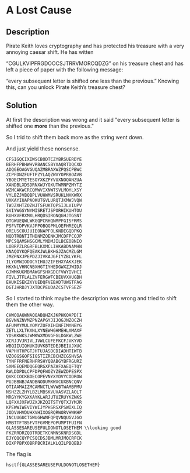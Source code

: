 # A Lost Cause

## Description

Pirate Keith loves cryptography and has protected his treasure with a very annoying caesar shift. He has witten 

“CGULKVIPFRGDOOCSJTRRVMORCQDZG” on his treasure chest and has left a piece of paper with the following message: 

“every subsequent letter is shifted one less than the previous.” Knowing this, can you unlock Pirate Keith’s treasure chest?

## Solution

At first the description was wrong and it said "every subsequent letter is shifted one __**more**__ than the previous."

So I trid to shift them back more as the string went down.

And just yield these nonsense.

```
CFSIGQCIXIWSCBODTCZYBRSUERDYE
BERHFPBHWHVRBANCSBYXAQRTDQCXD
ADQGEOAGVGUQAZMBRAXWZPQSCPBWC
ZCPFDNZFUFTPZYLAQZWVYOPRBOAVB
YBOECMYETESOYXKZPYVUXNOQANZUA
XANDBLXDSDRNXWJYOXUTWMNPZMYTZ
WZMCAKWCRCQMWVIXNWTSVLMOYLXSY
VYLBZJVBQBPLVUHWMVSRUKLNXKWRX
UXKAYIUAPAOKUTGVLURQTJKMWJVQW
TWJZXHTZOZNJTSFUKTQPSIJLVIUPV
SVIYWGSYNYMISRETJSPORHIKUHTOU
RUHXVFRXMXLHRQDSIRONQGHJTGSNT
QTGWUEQWLWKGQPCRHQNMPFGISFRMS
PSFVTDPVKVJFPOBQGPMLOEFHREQLR
OREUSCOUJUIEONAPFOLKNDEGQDPKQ
NQDTRBNTITHDNMZOENKJMCDFPCOJP
MPCSQAMSHSGCMLYNDMJILBCEOBNIO
LOBRPZLRGRFBLKXMCLIHKABDNAMHN
KNAQOYKQFQEAKJWLBKHGJZACMZLGM
JMZPNXJPEPDZJIVKAJGFIYZBLYKFL
ILYOMWIODOCYIHUJZIFEHXYAKXJEK
HKXNLVHNCNBXHGTIYHEDGWXZJWIDJ
GJWMKUGMBMAWGFSHXGDCFVWYIVHCI
FIVLJTFLALZVFERGWFCBEUVXHUGBH
EHUKISEKZKYUEDQFVEBADTUWGTFAG
DGTJHRDJYJXTDCPEUDAZCSTVFSEZF
```

So I started to think maybe the description was wrong and tried to shift them the other way.

```
CHWOOAOWNAQOABQHZKJKPHKOAPD[I
BGVNNZNVMZPNZAPGYJIJOGJNZOCZH
AFUMMYMULYOMYZOFXIHINFIMYNBYG
ZETLLXLTKXNLXYNEWHGHMEHLXMAXF
YDSKKWKSJWMKWXMDVGFGLDGKWLZWE
XCRJJVJRIVLJVWLCUFEFKCFJVKYVD
WBQIIUIQHUKIUVKBTEDEJBEIUJXUC
VAPHHTHPGTJHTUJASDCDIADHTIWTB
UZOGGSGOFSIGSTIZRCBCHZCGSHVSA
TYNFFRFNERHFRSHYQBABGYBFRGURZ
SXMEEQEMDQGEQRGXPAZAFXAEQFTQY
RWLDDPDLCPFDPQFWOZYZEWZDPESPX
QVKCCOCKBOECOPEVNYXYDVYCODROW
PUJBBNBJANDBNODUMXWXCUXBNCQNV
OTIAAMAIZMCAMNCTLWVWBTWAMBPMU
NSHZZLZHYLBZLMBSKVUVASVZLAOLT
MRGYYKYGXKAYKLARJUTUZRUYKZNKS
LQFXXJXFWJZXJKZQITSTYQTXJYMJR
KPEWWIWEVIYWIJYPHSRSXPSWIXLIQ
JODVVHVDUHXVHIXOGRQRWORVHWKHP
INCUUGUCTGWUGHWNFQPQVNQUGVJGO
HMBTTFTBSFVTFGVMEPOPUMPTFUIFN
GLASSESAREUSEFULDONOTLOSETHEM \\looking good
FKZRRDRZQDTRDETKCNMNSKNRDSGDL
EJYQQCQYPCSQCDSJBMLMRJMQCRFCK
DIXPPBPXOBRPBCRIALKLQILPBQEBJ
```

The flag is
```
hsctf{GLASSESAREUSEFULDONOTLOSETHEM}
```
